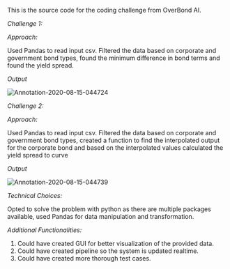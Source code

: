 This is the source code for the coding challenge from OverBond AI. 

*Challenge 1:*

*Approach:*

Used Pandas to read input csv. Filtered the data based on corporate and government bond types, found the minimum difference in bond terms and found the yield spread.




*Output*

<img src="https://i.ibb.co/dL3ZTMG/Annotation-2020-08-15-044724.png" alt="Annotation-2020-08-15-044724" border="0"/>

*Challenge 2:*

*Approach:*

Used Pandas to read input csv. Filtered the data based on corporate and government bond types, created a function to find the interpolated output for the corporate bond and based on the interpolated values calculated the yield spread to curve

*Output*

<img src="https://i.ibb.co/k67bGLr/Annotation-2020-08-15-044739.png" alt="Annotation-2020-08-15-044739" border="0">

*Technical Choices:*

Opted to solve the problem with python as there are multiple packages available, used Pandas for data manipulation and transformation. 

*Additional Functionalities:*

1) Could have created GUI for better visualization of the provided data.
2) Could have created pipeline so the system is updated realtime.
3) Could have created more thorough test cases.

